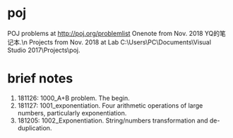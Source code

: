 # poj
POJ problems at http://poj.org/problemlist
Onenote from Nov. 2018 YQ的笔记本.\n
Projects from Nov. 2018 at Lab C:\Users\PC\Documents\Visual Studio 2017\Projects\poj.

# brief notes
1) 181126: 1000_A+B problem. The begin. 
2) 181127: 1001_exponentiation. Four arithmetic operations of large numbers, particularly exponentiation.
3) 181205: 1002_Exponentiation. String/numbers transformation and de-duplication.
